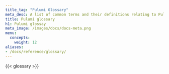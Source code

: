```yaml
---
title_tag: "Pulumi Glossary"
meta_desc: A list of common terms and their definitions relating to Pulumi.
title: Pulumi glossary
h1: Pulumi glossay
meta_image: /images/docs/docs-meta.png
menu:
  concepts:
    weight: 12
aliases:
- /docs/reference/glossary/
---
```


{{< glossary >}}
